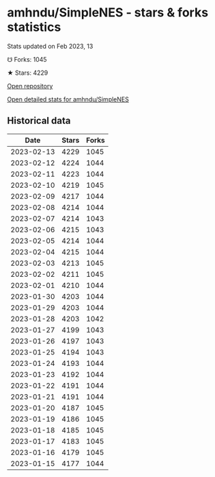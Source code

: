 # amhndu/SimpleNES - stars & forks statistics

Stats updated on Feb 2023, 13

☋ Forks: 1045

★ Stars: 4229

[Open repository](https://github.com/amhndu/SimpleNES)

[Open detailed stats for amhndu/SimpleNES](https://reviewgithub.com/rep/amhndu/SimpleNES)

## Historical data
| Date | Stars | Forks |
|------|-------|-------|
| 2023-02-13 | 4229 | 1045 | 
| 2023-02-12 | 4224 | 1044 | 
| 2023-02-11 | 4223 | 1044 | 
| 2023-02-10 | 4219 | 1045 | 
| 2023-02-09 | 4217 | 1044 | 
| 2023-02-08 | 4214 | 1044 | 
| 2023-02-07 | 4214 | 1043 | 
| 2023-02-06 | 4215 | 1043 | 
| 2023-02-05 | 4214 | 1044 | 
| 2023-02-04 | 4215 | 1044 | 
| 2023-02-03 | 4213 | 1045 | 
| 2023-02-02 | 4211 | 1045 | 
| 2023-02-01 | 4210 | 1044 | 
| 2023-01-30 | 4203 | 1044 | 
| 2023-01-29 | 4203 | 1044 | 
| 2023-01-28 | 4203 | 1042 | 
| 2023-01-27 | 4199 | 1043 | 
| 2023-01-26 | 4197 | 1043 | 
| 2023-01-25 | 4194 | 1043 | 
| 2023-01-24 | 4193 | 1044 | 
| 2023-01-23 | 4192 | 1044 | 
| 2023-01-22 | 4191 | 1044 | 
| 2023-01-21 | 4191 | 1044 | 
| 2023-01-20 | 4187 | 1045 | 
| 2023-01-19 | 4186 | 1045 | 
| 2023-01-18 | 4185 | 1045 | 
| 2023-01-17 | 4183 | 1045 | 
| 2023-01-16 | 4179 | 1045 | 
| 2023-01-15 | 4177 | 1044 | 

